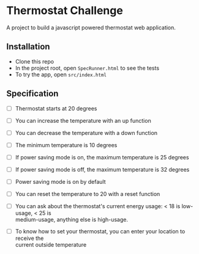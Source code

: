 # Thermostat Challenge #

A project to build a javascript powered thermostat web application.

## Installation ##

- Clone this repo
- In the project root, open `SpecRunner.html` to see the tests
- To try the app, open `src/index.html`

## Specification ##

- [ ] Thermostat starts at 20 degrees

- [ ] You can increase the temperature with an up function

- [ ] You can decrease the temperature with a down function

- [ ] The minimum temperature is 10 degrees

- [ ] If power saving mode is on, the maximum temperature is 25 degrees

- [ ] If power saving mode is off, the maximum temperature is 32 degrees

- [ ] Power saving mode is on by default

- [ ] You can reset the temperature to 20 with a reset function

- [ ] You can ask about the thermostat's current energy usage: < 18 is low-usage, < 25 is       
  medium-usage, anything else is high-usage.

- [ ] To know how to set your thermostat, you can enter your location to receive the            
  current outside temperature
